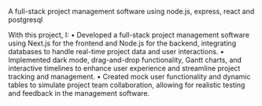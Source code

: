 A full-stack project management software using node.js, express, react and postgresql

With this project, I:
•	Developed a full-stack project management software using Next.js for the frontend and Node.js for the backend, integrating databases to handle real-time project data and user interactions.
•	Implemented dark mode, drag-and-drop functionality, Gantt charts, and interactive timelines to enhance user experience and streamline project tracking and management.
•	Created mock user functionality and dynamic tables to simulate project team collaboration, allowing for realistic testing and feedback in the management software.


